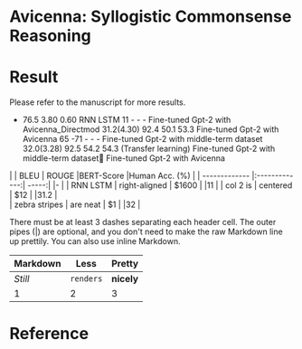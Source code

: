 # Avicenna: Syllogistic Commonsense Reasoning
# Result
Please refer to the manuscript for more results.

			 
 
-	76.5	3.80	0.60	RNN LSTM 
11	-	-	-	Fine-tuned Gpt-2 with Avicenna_Directmod
31.2(4.30)	92.4	50.1	53.3	Fine-tuned Gpt-2 with Avicenna
65 -71	-	-	-	Fine-tuned Gpt-2 with middle-term dataset
32.0(3.28)	92.5	54.2	54.3	(Transfer learning)
Fine-tuned Gpt-2 with middle-term dataset
Fine-tuned Gpt-2 with Avicenna

|         | BLEU   | ROUGE   |BERT-Score   |Human Acc. (%)   |
| ------------- |:-------------:| -----:|   |-   |
| RNN LSTM       | right-aligned | $1600 |   |11   |
| col 2 is      | centered      |   $12 |   |31.2   |   
| zebra stripes | are neat      |    $1 |   |32   |

There must be at least 3 dashes separating each header cell.
The outer pipes (|) are optional, and you don't need to make the 
raw Markdown line up prettily. You can also use inline Markdown.

Markdown | Less | Pretty
--- | --- | ---
*Still* | `renders` | **nicely**
1 | 2 | 3

# Reference

